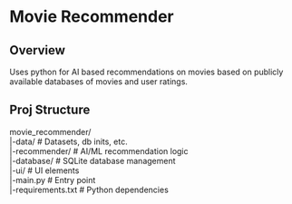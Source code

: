 # Movie Recommender

## Overview
Uses python for AI based recommendations on movies based on publicly available databases of movies and user ratings. 

## Proj Structure
movie_recommender/  
|-data/ # Datasets, db inits, etc.  
|-recommender/ # AI/ML recommendation logic  
|-database/ # SQLite database management  
|-ui/ # UI elements  
|-main.py # Entry point  
|-requirements.txt # Python dependencies  
